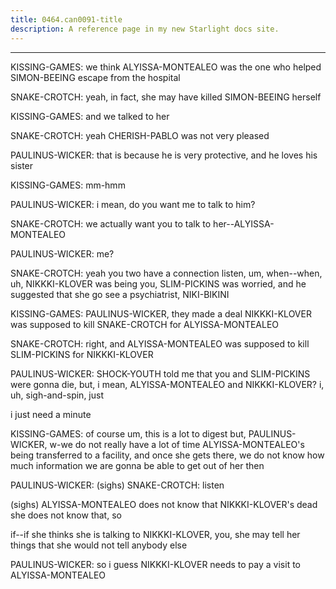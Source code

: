 ```yaml
---
title: 0464.can0091-title
description: A reference page in my new Starlight docs site.
---
```

----- 
KISSING-GAMES: we think ALYISSA-MONTEALEO was the one who helped SIMON-BEEING escape from the hospital


SNAKE-CROTCH: yeah, in fact, she may have killed SIMON-BEEING herself
 
KISSING-GAMES: and we talked to her
 
SNAKE-CROTCH: yeah
 CHERISH-PABLO was not very pleased
 
PAULINUS-WICKER: that is because he is very protective, and he loves his sister
 
KISSING-GAMES: mm-hmm
 
PAULINUS-WICKER: i mean, do you want me to talk to him? 
 
SNAKE-CROTCH: we actually want you to talk to her--ALYISSA-MONTEALEO
 
PAULINUS-WICKER: me? 
 
SNAKE-CROTCH: yeah
 you two have a connection
 listen, um, when--when, uh, NIKKKI-KLOVER 
was being you, SLIM-PICKINS was worried, and he suggested that she go see a 
psychiatrist, NIKI-BIKINI
 
KISSING-GAMES: PAULINUS-WICKER, they made a deal
 NIKKKI-KLOVER was supposed to kill SNAKE-CROTCH for 
ALYISSA-MONTEALEO
 
SNAKE-CROTCH: right, and ALYISSA-MONTEALEO was supposed to kill SLIM-PICKINS for NIKKKI-KLOVER
 
PAULINUS-WICKER: SHOCK-YOUTH told me that you and SLIM-PICKINS were gonna die, but, i mean, ALYISSA-MONTEALEO 
and NIKKKI-KLOVER? 
 i, uh, sigh-and-spin, just


 i just need a minute
 
KISSING-GAMES: of course
 um, this is a lot to digest
 but, PAULINUS-WICKER, w-we do not 
really have a lot of time
 ALYISSA-MONTEALEO's being transferred to a facility, and once she 
gets there, we do not know how much information we are gonna be able to get out of 
her then
 
PAULINUS-WICKER: (sighs) 
SNAKE-CROTCH: listen


 (sighs) ALYISSA-MONTEALEO does not know that NIKKKI-KLOVER's dead
 she does not 
know that, so


 if--if she thinks she is talking to NIKKKI-KLOVER, you, she may tell her 
things that she would not tell anybody else
 
PAULINUS-WICKER: so i guess NIKKKI-KLOVER needs to pay a visit to ALYISSA-MONTEALEO
 
